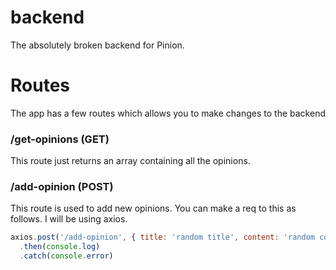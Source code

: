 # backend
The absolutely broken backend for Pinion.

# Routes
The app has a few routes which allows you to make changes to the backend

### /get-opinions (GET)
This route just returns an array containing all the opinions.

### /add-opinion (POST)
This route is used to add new opinions. You can make a req to this as follows. I will be using axios.

```js
axios.post('/add-opinion', { title: 'random title', content: 'random content', author: 'random author' }) // After the new api update you need to add a few more stuff. Check the main.js file in my front end api.
  .then(console.log)
  .catch(console.error)
```
